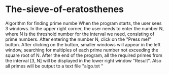 # The-sieve-of-eratosthenes
Algorithm for finding prime numbe
When the program starts, the user sees 3 windows.
In the upper right corner, the user needs to enter the number N, where N is the threshold number for the interval we need, consisting of prime numbers. After entering the number N, click on the "Press me!" button. After clicking on the button, smaller windows will appear in the left window, searching for multiples of each prime number not exceeding the square root of N. After the end of the program, all the required primes from the interval [3, N] will be displayed in the lower right window "Result".  Also all primes will be output to a text file "algo.txt "
